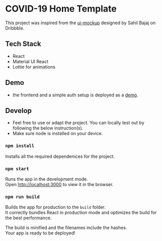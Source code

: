 # COVID-19 Home Template

This project was inspired from the [ui-mockup](https://dribbble.com/shots/10752946-Corona-Virus-Disease-COVID-19) designed by Sahil Bajaj on Dribbble. 

## Tech Stack

- React
- Material UI React
- Lottie for animations

## Demo
- the frontend and a simple auth setup is deployed as a [demo](https://sjoshuadarth-covid-19.netlify.app). 

## Develop
- Feel free to use or adapt the project. You can locally test out by following the below instruction(s). 
- Make sure node is installed on your device.

### `npm install`
Installs all the required dependenices for the project. 

### `npm start`

Runs the app in the development mode.\
Open [http://localhost:3000](http://localhost:3000) to view it in the browser.

### `npm run build`

Builds the app for production to the `build` folder.\
It correctly bundles React in production mode and optimizes the build for the best performance.

The build is minified and the filenames include the hashes.\
Your app is ready to be deployed!
